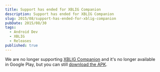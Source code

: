 ```yaml
---
title: Support has ended for XBLIG Companion
description: Support has ended for XBLIG Companion
slug: 2015/08/support-has-ended-for-xblig-companion
pubDate: 2015/08/30
tags:
  - Android Dev
  - XBLIG
  - Releases
published: true
---
```


We are no longer supporting [XBLIG Companion](/xblig-companion) and it's no longer available in Google Play, but you can still [download the APK](/xblig-companion).